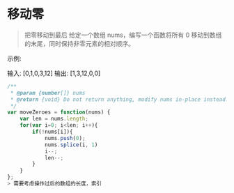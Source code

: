 # 移动零
> 把零移动到最后
给定一个数组 nums，编写一个函数将所有 0 移动到数组的末尾，同时保持非零元素的相对顺序。

示例:

输入: [0,1,0,3,12]
输出: [1,3,12,0,0]
```javascript
/**
 * @param {number[]} nums
 * @return {void} Do not return anything, modify nums in-place instead.
 */
var moveZeroes = function(nums) {
    var len = nums.length;
    for(var i=0; i<len; i++){
        if(!nums[i]){
            nums.push(0);
            nums.splice(i, 1)
            i--;
            len--;
        }
    }
};
> 需要考虑操作过后的数组的长度，索引
```
